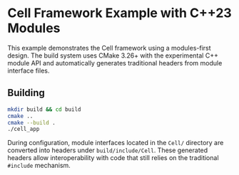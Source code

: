 # Cell Framework Example with C++23 Modules

This example demonstrates the Cell framework using a modules-first design.
The build system uses CMake 3.26+ with the experimental C++ module API and
automatically generates traditional headers from module interface files.

## Building

```bash
mkdir build && cd build
cmake ..
cmake --build .
./cell_app
```

During configuration, module interfaces located in the `Cell/` directory are
converted into headers under `build/include/Cell`. These generated headers
allow interoperability with code that still relies on the traditional `#include`
mechanism.
